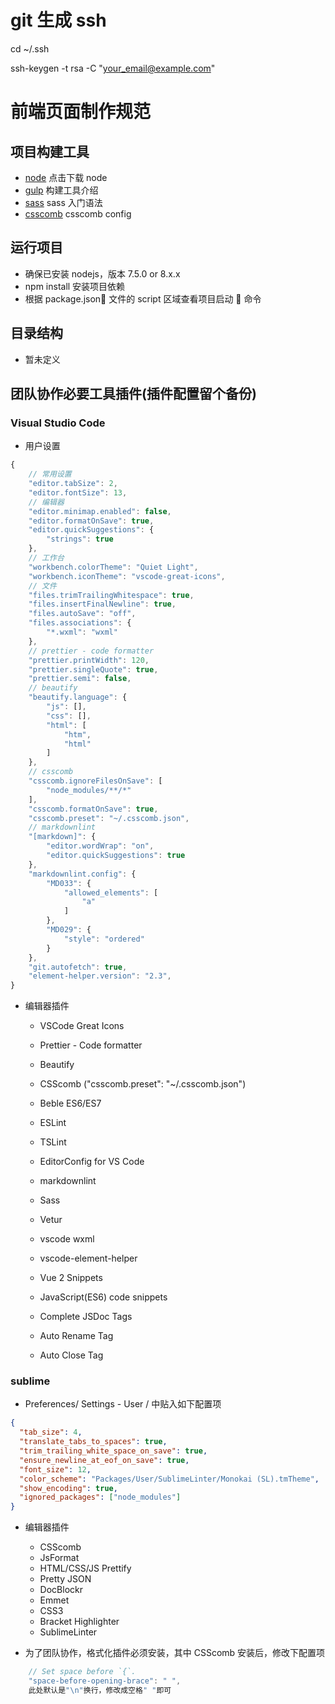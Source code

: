 # git 生成 ssh

cd ~/.ssh

ssh-keygen -t rsa -C "your_email@example.com"

# 前端页面制作规范

## 项目构建工具

- [node](https://nodejs.org/en/) 点击下载 node
- [gulp](https://github.com/gulpjs/gulp) 构建工具介绍
- [sass](http://www.w3cplus.com/sassguide/syntax.html) sass 入门语法
- [csscomb](https://github.com/csscomb/csscomb.js/blob/dev/config/csscomb.json) csscomb config

## 运行项目

- 确保已安装 nodejs，版本 7.5.0 or 8.x.x
- npm install 安装项目依赖
- 根据 package.json 文件的 script 区域查看项目启动  命令

## 目录结构

- 暂未定义

## 团队协作必要工具插件(插件配置留个备份)

### Visual Studio Code

- 用户设置

```js
{
    // 常用设置
    "editor.tabSize": 2,
    "editor.fontSize": 13,
    // 编辑器
    "editor.minimap.enabled": false,
    "editor.formatOnSave": true,
    "editor.quickSuggestions": {
        "strings": true
    },
    // 工作台
    "workbench.colorTheme": "Quiet Light",
    "workbench.iconTheme": "vscode-great-icons",
    // 文件
    "files.trimTrailingWhitespace": true,
    "files.insertFinalNewline": true,
    "files.autoSave": "off",
    "files.associations": {
        "*.wxml": "wxml"
    },
    // prettier - code formatter
    "prettier.printWidth": 120,
    "prettier.singleQuote": true,
    "prettier.semi": false,
    // beautify
    "beautify.language": {
        "js": [],
        "css": [],
        "html": [
            "htm",
            "html"
        ]
    },
    // csscomb
    "csscomb.ignoreFilesOnSave": [
        "node_modules/**/*"
    ],
    "csscomb.formatOnSave": true,
    "csscomb.preset": "~/.csscomb.json",
    // markdownlint
    "[markdown]": {
        "editor.wordWrap": "on",
        "editor.quickSuggestions": true
    },
    "markdownlint.config": {
        "MD033": {
            "allowed_elements": [
                "a"
            ]
        },
        "MD029": {
            "style": "ordered"
        }
    },
    "git.autofetch": true,
    "element-helper.version": "2.3",
}
```

- 编辑器插件

  - VSCode Great Icons

  - Prettier - Code formatter
  - Beautify
  - CSScomb ("csscomb.preset": "~/.csscomb.json")

  - Beble ES6/ES7
  - ESLint
  - TSLint
  - EditorConfig for VS Code
  - markdownlint

  - Sass
  - Vetur
  - vscode wxml
  - vscode-element-helper

  - Vue 2 Snippets
  - JavaScript(ES6) code snippets

  - Complete JSDoc Tags
  - Auto Rename Tag
  - Auto Close Tag

### sublime

- Preferences/ Settings - User / 中贴入如下配置项

```json
{
  "tab_size": 4,
  "translate_tabs_to_spaces": true,
  "trim_trailing_white_space_on_save": true,
  "ensure_newline_at_eof_on_save": true,
  "font_size": 12,
  "color_scheme": "Packages/User/SublimeLinter/Monokai (SL).tmTheme",
  "show_encoding": true,
  "ignored_packages": ["node_modules"]
}
```

- 编辑器插件

  - CSScomb
  - JsFormat
  - HTML/CSS/JS Prettify
  - Pretty JSON
  - DocBlockr
  - Emmet
  - CSS3
  - Bracket Highlighter
  - SublimeLinter

- 为了团队协作，格式化插件必须安装，其中 CSScomb 安装后，修改下配置项

```js
    // Set space before `{`.
    "space-before-opening-brace": " ",
    此处默认是"\n"换行，修改成空格" "即可
```
